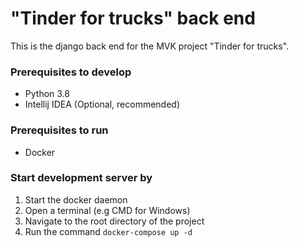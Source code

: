 # "Tinder for trucks" back end
This is the django back end for the MVK project "Tinder for trucks".

### Prerequisites to develop
- Python 3.8
- Intellij IDEA (Optional, recommended)

### Prerequisites to run
- Docker

### Start development server by
1. Start the docker daemon
2. Open a terminal (e.g CMD for Windows)
3. Navigate to the root directory of the project
4. Run the command `docker-compose up -d`